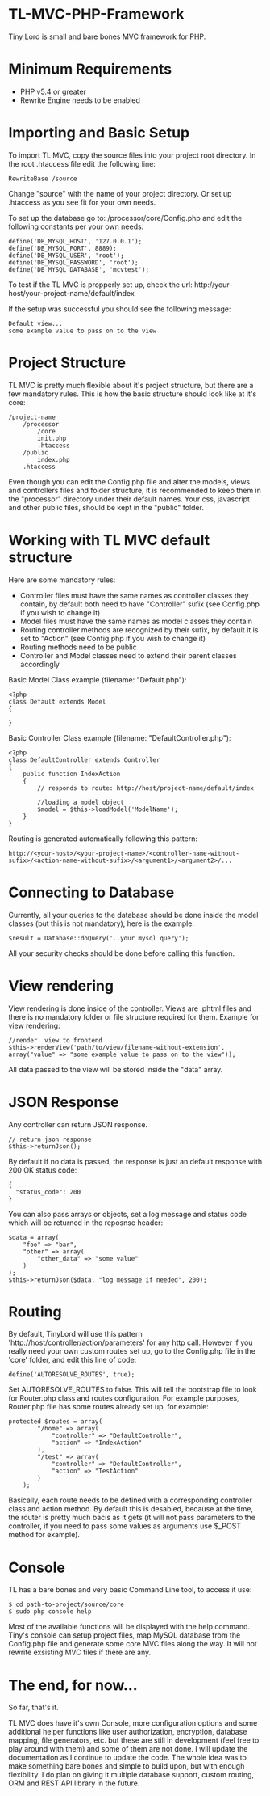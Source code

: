 # TL-MVC-PHP-Framework
Tiny Lord is small and bare bones MVC framework for PHP.

# Minimum Requirements
- PHP v5.4 or greater
- Rewrite Engine needs to be enabled

# Importing and Basic Setup
To import TL MVC, copy the source files into your project root directory. In the root .htaccess file edit the following line:
```
RewriteBase /source
```
Change "source" with the name of your project directory. Or set up .htaccess as you see fit for your own needs.

To set up the database go to: /processor/core/Config.php and edit the following constants per your own needs:
```
define('DB_MYSQL_HOST', '127.0.0.1');
define('DB_MYSQL_PORT', 8889);
define('DB_MYSQL_USER', 'root');
define('DB_MYSQL_PASSWORD', 'root');
define('DB_MYSQL_DATABASE', 'mcvtest');
```
To test if the TL MVC is propperly set up, check the url: http://your-host/your-project-name/default/index

If the setup was successful you should see the following message:
```
Default view... 
some example value to pass on to the view
```

# Project Structure
TL MVC is pretty much flexible about it's project structure, but there are a few mandatory rules. This is how the basic structure should look like at it's core:
```
/project-name
    /processor
        /core
        init.php
        .htaccess
    /public
        index.php
    .htaccess  
```
Even though you can edit the Config.php file and alter the models, views and controllers files and folder structure, it is recommended to keep them in the "processor" directory under their default names. Your css, javascript and other public files, should be kept in the "public" folder.

# Working with TL MVC default structure

Here are some mandatory rules:
- Controller files must have the same names as controller classes they contain, by default both need to have "Controller" sufix (see Config.php if you wish to change it)
- Model files must have the same names as model classes they contain
- Routing controller methods are recognized by their sufix, by default it is set to "Action" (see Config.php if you wish to change it)
- Routing methods need to be public
- Controller and Model classes need to extend their parent classes accordingly

Basic Model Class example (filename: "Default.php"):
```
<?php
class Default extends Model
{

}
```

Basic Controller Class example (filename: "DefaultController.php"):
```
<?php
class DefaultController extends Controller
{
    public function IndexAction
    {
        // responds to route: http://host/project-name/default/index
        
        //loading a model object
        $model = $this->loadModel('ModelName');
    }
}
```
Routing is generated automatically following this pattern:
```
http://<your-host>/<your-project-name>/<controller-name-without-sufix>/<action-name-without-sufix>/<argument1>/<argument2>/...
```

# Connecting to Database
Currently, all your queries to the database should be done inside the model classes (but this is not mandatory), here is the example:
```
$result = Database::doQuery('..your mysql query');
```
All your security checks should be done before calling this function.

# View rendering
View rendering is done inside of the controller. Views are .phtml files and there is no mandatory folder or file structure required for them. Example for view rendering:
```
//render  view to frontend
$this->renderView('path/to/view/filename-without-extension', array("value" => "some example value to pass on to the view"));
```
All data passed to the view will be stored inside the "data" array.

# JSON Response
Any controller can return JSON response. 
```
// return json response
$this->returnJson();
```
By default if no data is passed, the response is just an default response with 200 OK status code:
```
{
  "status_code": 200
}
```

You can also pass arrays or objects, set a log message and status code which will be returned in the reposnse header:
```
$data = array(
    "foo" => "bar",
    "other" => array(
        "other_data" => "some value"
    )
);
$this->returnJson($data, "log message if needed", 200);
```
# Routing
By default, TinyLord will use this pattern 'http://host/controller/action/parameters' for any http call. However if you really need your own custom routes set up, go to the Config.php file in the 'core' folder, and edit this line of code:
```
define('AUTORESOLVE_ROUTES', true);
```
Set AUTORESOLVE_ROUTES to false. This will tell the bootstrap file to look for Router.php class and routes configuration. For example purposes, Router.php file has some routes already set up, for example:

```
protected $routes = array(
        "/home" => array(
            "controller" => "DefaultController",
            "action" => "IndexAction"
        ),
        "/test" => array(
            "controller" => "DefaultController",
            "action" => "TestAction"
        )
    );
```
Basically, each route needs to be defined with a corresponding controller class and action method. By default this is desabled, because at the time, the router is pretty much bacis as it gets (it will not pass parameters to the controller, if you need to pass some values as arguments use $_POST method for example).

# Console
TL has a bare bones and very basic Command Line tool, to access it use:
```
$ cd path-to-project/source/core
$ sudo php console help
```
Most of the available functions will be displayed with the help command. Tiny's console can setup project files, map MySQL database from the Config.php file and generate some core MVC files along the way. It will not rewrite exsisting MVC files if there are any.

# The end, for now...
So far, that's it. 

TL MVC does have it's own Console, more configuration options and some additional helper functions like user authorization, encryption, database mapping, file generators, etc. but these are still in development (feel free to play around with them) and some of them are not done. I will update the documentation as I continue to update the code. The whole idea was to make something bare bones and simple to build upon, but with enough flexibility. I do plan on giving it multiple database support, custom routing, ORM and REST API library in the future. 
